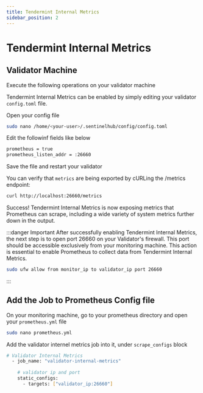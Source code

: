 ```yaml
---
title: Tendermint Internal Metrics
sidebar_position: 2
---
```


# Tendermint Internal Metrics

## Validator Machine

Execute the following operations on your validator machine

Tendermint Internal Metrics can be enabled by simply editing your validator `config.toml` file.

Open your config file

```bash
sudo nano /home/<your-user>/.sentinelhub/config/config.toml
```

Edit the followinf fields like below

```bash
prometheus = true
prometheus_listen_addr = :26660
```

Save the file and restart your validator

You can verify that `metrics` are being exported by cURLing the /metrics endpoint:

```bash
curl http://localhost:26660/metrics
```

Success! Tendermint Internal Metrics is now exposing metrics that Prometheus can scrape, including a wide variety of system metrics further down in the output.

:::danger Important
After successfully enabling Tendermint Internal Metrics, the next step is to open port 26660 on your Validator's firewall. This port should be accessible exclusively from your monitoring machine. This action is essential to enable Prometheus to collect data from Tendermint Internal Metrics.

```bash
sudo ufw allow from monitor_ip to validator_ip port 26660
```
:::

## Add the Job to Prometheus Config file

On your monitoring machine, go to your prometheus directory and open your `prometheus.yml` file

```bash
sudo nano prometheus.yml
```

Add the validator internel metrics job into it, under `scrape_configs` block

```bash
# Validator Internal Metrics
  - job_name: "validator-internal-metrics"
​
    # validator ip and port
    static_configs:
      - targets: ["validator_ip:26660"]
```